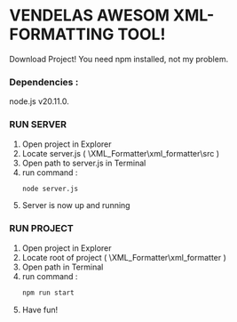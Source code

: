# VENDELAS AWESOM XML-FORMATTING TOOL!
Download Project!
You need npm installed, not my problem.
### Dependencies :
node.js v20.11.0.

### RUN SERVER
1. Open project in Explorer
2. Locate server.js ( \XML_Formatter\xml_formatter\src )
3. Open path to server.js in Terminal
4. run command :
   ```bash
   node server.js
   ```
5. Server is now up and running
### RUN PROJECT
1. Open project in Explorer
2. Locate root of project ( \XML_Formatter\xml_formatter )
3. Open path in Terminal
4. run command :
   ```bash
   npm run start 
   ```
5. Have fun!
